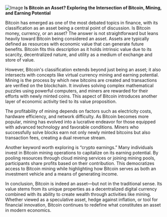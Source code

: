 
![Image](https://github.com/user-attachments/assets/31692037-0104-4703-abd1-696b6a7dd41b)
**Is Bitcoin an Asset? Exploring the Intersection of Bitcoin, Mining, and Earning Potential**

Bitcoin has emerged as one of the most debated topics in finance, with its classification as an asset being a central point of discussion. Is Bitcoin money, currency, or an asset? The answer is not straightforward but leans heavily toward Bitcoin being considered an asset. Assets are typically defined as resources with economic value that can generate future benefits. Bitcoin fits this description as it holds intrinsic value due to its scarcity, decentralized nature, and utility as a medium of exchange and store of value.

However, Bitcoin's classification extends beyond just being an asset; it also intersects with concepts like virtual currency mining and earning potential. Mining is the process by which new bitcoins are created and transactions are verified on the blockchain. It involves solving complex mathematical puzzles using powerful computers, and miners are rewarded for their efforts with newly minted coins. This aspect of Bitcoin introduces another layer of economic activity tied to its value proposition.

The profitability of mining depends on factors such as electricity costs, hardware efficiency, and network difficulty. As Bitcoin becomes more popular, mining has evolved into a lucrative endeavor for those equipped with advanced technology and favorable conditions. Miners who successfully solve blocks earn not only newly minted bitcoins but also transaction fees, creating a dual revenue stream.

Another keyword worth exploring is “crypto earnings.” Many individuals invest in Bitcoin mining operations to capitalize on its earning potential. By pooling resources through cloud mining services or joining mining pools, participants share profits based on their contribution. This democratizes access to Bitcoin mining while highlighting how Bitcoin serves as both an investment vehicle and a means of generating income.

In conclusion, Bitcoin is indeed an asset—but not in the traditional sense. Its value stems from its unique properties as a decentralized digital currency combined with its ability to create wealth through activities like mining. Whether viewed as a speculative asset, hedge against inflation, or tool for financial innovation, Bitcoin continues to redefine what constitutes an asset in modern economics.